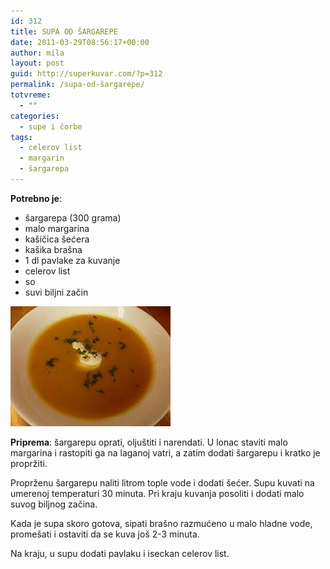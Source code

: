 ```yaml
---
id: 312
title: SUPA OD ŠARGAREPE
date: 2011-03-29T08:56:17+00:00
author: mila
layout: post
guid: http://superkuvar.com/?p=312
permalink: /supa-od-šargarepe/
totvreme:
  - ""
categories:
  - supe i čorbe
tags:
  - celerov list
  - margarin
  - šargarepa
---
```

**Potrebno je**:

  * šargarepa (300 grama)
  * malo margarina
  * kašičica šećera
  * kašika brašna
  * 1 dl pavlake za kuvanje
  * celerov list
  * so
  * suvi biljni začin

<img class="alignnone size-full wp-image-715" title="supaodsargarepe" src="/wp-content/uploads/2011/03/supaodsargarepe.jpg" alt="" width="256" height="192" /> 

**Priprema**: šargarepu oprati, oljuštiti i narendati. U lonac staviti malo margarina i rastopiti ga na laganoj vatri, a zatim dodati šargarepu i kratko je propržiti.

Proprženu šargarepu naliti litrom tople vode i dodati šećer. Supu kuvati na umerenoj temperaturi 30 minuta. Pri kraju kuvanja posoliti i dodati malo suvog biljnog začina.

Kada je supa skoro gotova, sipati brašno razmućeno u malo hladne vode, promešati i ostaviti da se kuva još 2-3 minuta.

Na kraju, u supu dodati pavlaku i iseckan celerov list.